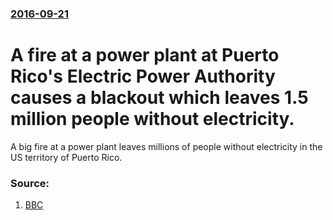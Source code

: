 ### [2016-09-21](/news/2016/09/21/index.md)

# A fire at a power plant at Puerto Rico's Electric Power Authority causes a blackout which leaves 1.5 million people without electricity. 

A big fire at a power plant leaves millions of people without electricity in the US territory of Puerto Rico.


### Source:

1. [BBC](http://www.bbc.co.uk/news/world-us-canada-37436392)
